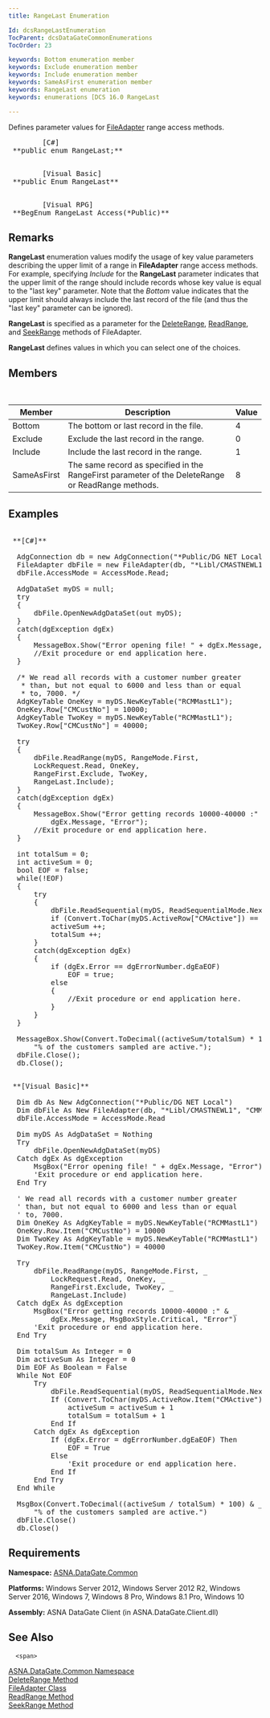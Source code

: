 ```yaml
---
title: RangeLast Enumeration

Id: dcsRangeLastEnumeration
TocParent: dcsDataGateCommonEnumerations
TocOrder: 23

keywords: Bottom enumeration member
keywords: Exclude enumeration member
keywords: Include enumeration member
keywords: SameAsFirst enumeration member
keywords: RangeLast enumeration
keywords: enumerations [DCS 16.0 RangeLast

---
```


Defines parameter values for [FileAdapter](file-adapter-class.html) range access methods.
<pre class="prettyprint">
        <span class="lang">[C#]</span>
 **public enum RangeLast;** 
      </pre>
<pre class="prettyprint">
        <span class="lang">[Visual Basic] </span>
 **public Enum RangeLast** 
      </pre>
<pre class="prettyprint">
        <span class="lang">[Visual RPG]</span>
 **BegEnum RangeLast Access(*Public)**  </pre>

## Remarks

**RangeLast** enumeration values modify the usage of key value parameters describing the upper limit of a range in **FileAdapter** range access methods. For example, specifying *Include* for the **RangeLast** parameter indicates that the upper limit of the range should include records whose key value is equal to the "last key" parameter. Note that the *Bottom* value indicates that the upper limit should always include the last record of the file (and thus the "last key" parameter can be ignored).

**RangeLast** is specified as a parameter for the [ DeleteRange](file-adapter-class-delete-range-method.html), [ReadRange](file-adapter-class-read-range-method.html), and [SeekRange](file-adapter-class-seek-range-method.html) methods of FileAdapter. 

**RangeLast** defines values in which you can select one of the choices.
## Members

<br />



| Member | Description | Value |
| ---- | ---- | ---- |
| Bottom | The bottom or last record in the file. | 4 |
| Exclude | Exclude the last record in the range. | 0 |
| Include | Include the last record in the range. | 1 |
| SameAsFirst | The same record as specified in the RangeFirst parameter of the DeleteRange or ReadRange methods. | 8 |



## Examples

<pre class="prettyprint">
        <span class="lang">
 **[C#]** 
        </span>
  AdgConnection db = new AdgConnection("*Public/DG NET Local");
  FileAdapter dbFile = new FileAdapter(db, "*Libl/CMASTNEWL1", "CMMASTERL1");
  dbFile.AccessMode = AccessMode.Read;

  AdgDataSet myDS = null;
  try
  {
      dbFile.OpenNewAdgDataSet(out myDS);
  }
  catch(dgException dgEx)
  {
      MessageBox.Show("Error opening file! " + dgEx.Message, "Error");
      //Exit procedure or end application here.
  }

  /* We read all records with a customer number greater
   * than, but not equal to 6000 and less than or equal
   * to, 7000. */
  AdgKeyTable OneKey = myDS.NewKeyTable("RCMMastL1");
  OneKey.Row["CMCustNo"] = 10000;
  AdgKeyTable TwoKey = myDS.NewKeyTable("RCMMastL1");
  TwoKey.Row["CMCustNo"] = 40000;

  try
  {
      dbFile.ReadRange(myDS, RangeMode.First, 
      LockRequest.Read, OneKey, 
      RangeFirst.Exclude, TwoKey,
      RangeLast.Include);
  }
  catch(dgException dgEx)
  {
      MessageBox.Show("Error getting records 10000-40000 :" +
          dgEx.Message, "Error");
      //Exit procedure or end application here.
  }

  int totalSum = 0;
  int activeSum = 0;
  bool EOF = false;
  while(!EOF)
  {
      try
      {
          dbFile.ReadSequential(myDS, ReadSequentialMode.Next, LockRequest.NoWait);
          if (Convert.ToChar(myDS.ActiveRow["CMActive"]) == '1')
          activeSum ++;
          totalSum ++;
      }
      catch(dgException dgEx)
      {
          if (dgEx.Error == dgErrorNumber.dgEaEOF)
              EOF = true;
          else
          {
              //Exit procedure or end application here.
          }
      }
  }

  MessageBox.Show(Convert.ToDecimal((activeSum/totalSum) * 100) + 
      "% of the customers sampled are active.");
  dbFile.Close();
  db.Close(); </pre>
<pre class="prettyprint">
        <span class="lang">
 **[Visual Basic]** 
        </span>
  Dim db As New AdgConnection("*Public/DG NET Local")
  Dim dbFile As New FileAdapter(db, "*Libl/CMASTNEWL1", "CMMASTERL1")
  dbFile.AccessMode = AccessMode.Read

  Dim myDS As AdgDataSet = Nothing
  Try
      dbFile.OpenNewAdgDataSet(myDS)
  Catch dgEx As dgException
      MsgBox("Error opening file! " + dgEx.Message, "Error")
      'Exit procedure or end application here.
  End Try

  ' We read all records with a customer number greater
  ' than, but not equal to 6000 and less than or equal
  ' to, 7000. 
  Dim OneKey As AdgKeyTable = myDS.NewKeyTable("RCMMastL1")
  OneKey.Row.Item("CMCustNo") = 10000
  Dim TwoKey As AdgKeyTable = myDS.NewKeyTable("RCMMastL1")
  TwoKey.Row.Item("CMCustNo") = 40000

  Try
      dbFile.ReadRange(myDS, RangeMode.First, _
          LockRequest.Read, OneKey, _
          RangeFirst.Exclude, TwoKey, _
          RangeLast.Include)
  Catch dgEx As dgException
      MsgBox("Error getting records 10000-40000 :" &amp; _
          dgEx.Message, MsgBoxStyle.Critical, "Error")
      'Exit procedure or end application here.
  End Try

  Dim totalSum As Integer = 0
  Dim activeSum As Integer = 0
  Dim EOF As Boolean = False
  While Not EOF
      Try
          dbFile.ReadSequential(myDS, ReadSequentialMode.Next, LockRequest.NoWait)
          If (Convert.ToChar(myDS.ActiveRow.Item("CMActive")) = "1") Then
              activeSum = activeSum + 1
              totalSum = totalSum + 1
          End If
      Catch dgEx As dgException
          If (dgEx.Error = dgErrorNumber.dgEaEOF) Then
              EOF = True
          Else
              'Exit procedure or end application here.
          End If
      End Try
  End While

  MsgBox(Convert.ToDecimal((activeSum / totalSum) * 100) &amp; _
      "% of the customers sampled are active.")
  dbFile.Close()
  db.Close()</pre>

## Requirements

**Namespace:** [ASNA.DataGate.Common](datagate-common-namespace.html) 

**Platforms:** Windows Server 2012, Windows Server 2012 R2, Windows Server 2016, Windows 7, Windows 8 Pro, Windows 8.1 Pro, Windows 10

**Assembly:** ASNA DataGate Client (in ASNA.DataGate.Client.dll)
## See Also


      <span>
[ASNA.DataGate.Common Namespace](datagate-common-namespace.html)
        <br />
[DeleteRange Method](file-adapter-class-delete-range-method.html)
        <br />
[FileAdapter Class](file-adapter-class.html)
        <br />
      </span>
      <span>
[ReadRange Method](file-adapter-class-read-range-method.html)
        <br />
      </span>
      <span>
[SeekRange Method](file-adapter-class-seek-range-method.html)
      </span>

